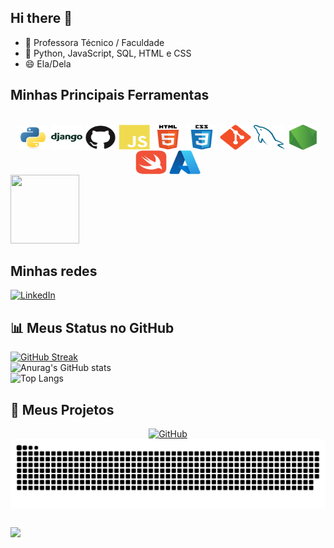 ## Hi there 👋
      
- 🔭 Professora Técnico / Faculdade
- 🌱 Python, JavaScript, SQL, HTML e CSS  
- 😄 Ela/Dela

## Minhas Principais Ferramentas
<div align="center" style="display: inline_block"><br>
  <img align="center" height="40" width="50" src="https://raw.githubusercontent.com/devicons/devicon/master/icons/python/python-original.svg">
  <img align="center" height="40" width="50" src="https://github.com/devicons/devicon/blob/master/icons/django/django-plain-wordmark.svg">
  <img align="center" height="40" width="50" src="https://github.com/devicons/devicon/blob/master/icons/github/github-original.svg">
  <img align="center" height="40" width="50" src="https://github.com/devicons/devicon/blob/master/icons/javascript/javascript-plain.svg">
  <img align="center" height="40" width="50" src="https://github.com/devicons/devicon/blob/master/icons/html5/html5-original-wordmark.svg">
  <img align="center" height="40" width="50" src="https://github.com/devicons/devicon/blob/master/icons/css3/css3-original-wordmark.svg">
  <img align="center" height="40" width="50" src="https://github.com/devicons/devicon/blob/master/icons/git/git-original.svg">
  <img align="center" height="40" width="50" src="https://github.com/devicons/devicon/blob/master/icons/mysql/mysql-original.svg">
  <img align="center" height="40" width="50" src="https://github.com/devicons/devicon/blob/master/icons/nodejs/nodejs-original.svg">
      <img align="center" height="40" width="50" src="https://github.com/devicons/devicon/blob/master/icons/swift/swift-original.svg">
       <img align="center" height="40" width="50" src="https://github.com/devicons/devicon/blob/master/icons/azure/azure-original.svg">
</div>

<img height="110" width="110" src="giphy.webp">

## Minhas redes
<div>
<a href="https://www.linkedin.com/in/maristelanunesoliveira/" target="_blank"><img src="https://img.shields.io/badge/-LinkedIn-%230077B5?style=for-the-badge&logo=linkedin&logoColor=white" alt="LinkedIn"></a> 
</div>

## 📊 Meus Status no GitHub

[![GitHub Streak](https://github-readme-streak-stats-six-ruddy.vercel.app?user=MARISTELAOLIVEIRA&theme=dracula&locale=pt_BR&date_format=j%20M%5B%20Y%5D)](https://git.io/streak-stats)<br>
![Anurag's GitHub stats](https://github-readme-stats.vercel.app/api?username=MARISTELAOLIVEIRA&show_icons=true&theme=dracula)<br>
![Top Langs](https://github-readme-stats.vercel.app/api/top-langs/?username=MARISTELAOLIVEIRA&langs_count=8&layout=compact&hide_progress=true&theme=dracula)


## 🚀 Meus Projetos

<div style="text-align: center;">
  <a href="https://github.com/MARISTELAOLIVEIRA" target="_blank">
    <img src="https://img.shields.io/badge/-GitHub-%23181717?style=for-the-badge&logo=github&logoColor=white" alt="GitHub">
  </a>
</div>

<picture align="center">
  <source media="(prefers-color-scheme: dark)" srcset="https://raw.githubusercontent.com/mari4souza/mari4souza/output/github-contribution-grid-snake-dark.svg">
  <source media="(prefers-color-scheme: light)" srcset="https://raw.githubusercontent.com/mari4souza/mari4souza/output/github-contribution-grid-snake-dark.svg">
  <img align="center" alt="github contribution grid snake animation" src="https://raw.githubusercontent.com/mari4souza/mari4souza/output/github-contribution-grid-snake.svg">
</picture><br><br>

![](https://visitcount.itsvg.in/api?id=MARISTELAOLIVEIRA&icon=0&color=0)

